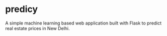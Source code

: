 # predicy
A simple machine learning based web application built with Flask to predict real estate prices in New Delhi.
